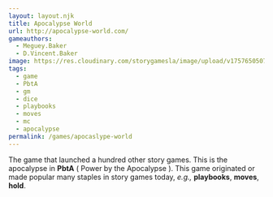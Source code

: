 ```yaml
---
layout: layout.njk
title: Apocalypse World
url: http://apocalypse-world.com/
gameauthors:
  - Meguey.Baker
  - D.Vincent.Baker
image: https://res.cloudinary.com/storygamesla/image/upload/v1757650507/AW2Ewebpromo_ehd7z9.jpg
tags:
  - game
  - PbtA
  - gm
  - dice
  - playbooks
  - moves
  - mc
  - apocalypse
permalink: /games/apocaslype-world
---
```

The game that launched a hundred other story games. This is the apocalypse in **PbtA** ( Power by the Apocalypse ). This game originated or made popular many staples in story games today, _e.g.,_ **playbooks**, **moves**, **hold**. 
